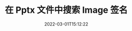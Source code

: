 ---
############################# Static ############################
layout: "auto-gen-signature"
date: 2022-03-01T15:12:22
draft: false
operation: Search
signaturetype: Image
fileformat: Pptx
productName: Java
lang: zh
productCode: java
otherformats: pdf doc docx docm dot dotm dotx odt ott rtf xls xlsx xlsm xlsb csv ods ots xltx xltm ppt pptx pps ppsx odp otp potx potm pptm ppsm
breadcrumb: Search Image signatures at Pptx with Java

############################# Head ############################
head_title: "在 Java 的 Pptx 文件中搜索 Image 签名"
head_description: "使用 Java 通过几行代码在 Pptx 文件中搜索 Image 签名。"

############################# Header ############################
title: "在 Pptx 文件中搜索 Image 签名"
description: "Java 原生 API 允许在已签名的 Pptx 文件中搜索 Image 签名。使用几行代码在您的 Pptx 文档中执行高级电子签名搜索。"
bg_image: "https://cms.admin.containerize.com/templates/aspose/App_Themes/V3/images/bg/header1.png"
bg_overlay: false
button:
    enable: true

############################# SubMenu ############################
submenu:
    enable: true

    left:
        img_alt: "GroupDocs.Signature for Java"
        image: "https://cms.admin.containerize.com/templates/groupdocs/images/product-logos/90x90-noborder/groupdocsature-java.png"
        product: "GroupDocs.Signature"
        platform: "Java"



############################# About ############################
about:
    enable: true
    title: "关于 GroupDocs.Signature for Java API"
    content: |
        [GroupDocs.Signature for Java](https://products.groupdocs.com/signature/java/) 提供 Java API 用于处理使用各种签名类型的文档，例如文本、图像、数字证书、条形码、QR 码、图章或元数据。用户可以在 PDF、MS Word 文档、MS Excel 工作簿、MS PowerPoint 演示文稿、Adobe Photoshop 文件和各种图像格式中添加、删除、更新、验证或搜索电子签名，并根据需要额外支持自定义签名属性。
    

############################# Steps ############################
steps:
    enable: true
    title_left: "如何在 Pptx 中搜索 Image 签名"
    content_left: |
        [GroupDocs.Signature for Java](https://products.groupdocs.com/signature/java/) 让 Java 开发人员通过执行几个简单的步骤，可以更轻松地从他们的应用程序中搜索 Pptx 文件中的 Image 签名。
        
        * 创建 Signature 类的新实例并将源文档路径作为构造函数参数传递。
        * 根据您的要求实例化 SearchOptions 对象并指定搜索选项。
        * 调用 Signature 类实例的 Search 方法并将 SearchOptions 传递给它。
        * 根据您的需求处理搜索结果。

    title_right: "系统要求"
    content_right: |
        所有主要平台和操作系统都支持 GroupDocs.Signature for Java。在执行以下代码之前，请确保您的系统上安装了以下先决条件。

        * 操作系统：Microsoft Windows、Linux、MacOS
        * 开发环境：NetBeans, Intellij IDEA, Eclipse, etc.
        * Java runtime: J2SE 6.0 and above
        * 从 [Maven](https://repository.groupdocs.com/webapp/#/artifacts/browse/tree/General/repo/com/groupdocs/groupdocs-signature) 下载最新版本的 GroupDocs.Signature for Java
         
    code: |
        ```java    
                
        // Set up input Pptx file
        String filePath = "input.pptx";

        // Instantiate Signature for input file
        Signature signature = new Signature(filePath);

        //Create search options
        ImageSearchOptions options = new ImageSearchOptions();

        // set minimum size if needed 
        options.setMinContentSize(100);
        // set maximum image size if needed
        options.setMaxContentSize(2000);
        // return images for processing
        options.setReturnContent(true);
        // set up type of returned images
        options.setReturnContentType(FileType.PNG);

        // search for Image signatures in Pptx document
        List<ImageSignature> signatures = signature.search(ImageSignature.class, options);

        // process signatures which were found 
        signatures.forEach(item -> System.out.println(item.toString()));

        ```

############################# Demos ############################
demos:
    enable: true
    title: "使用 Image 签名进行签名 Live Demo"
    content: |
       访问 [GroupDocs.Signature App](https://products.groupdocs.app/signature/family) 网站，立即为 Pptx 文件添加各种电子签名。

        
############################# More Formats ############################
more_formats:
    enable: true
    title: "使用 Java 搜索其他 Image 签名"
    content: |
        "在各种文档中搜索电子签名。从一种流行的文件格式中查找签名，如下所示。"
    format: 
           
       
back_to_top:
    enable: true
---